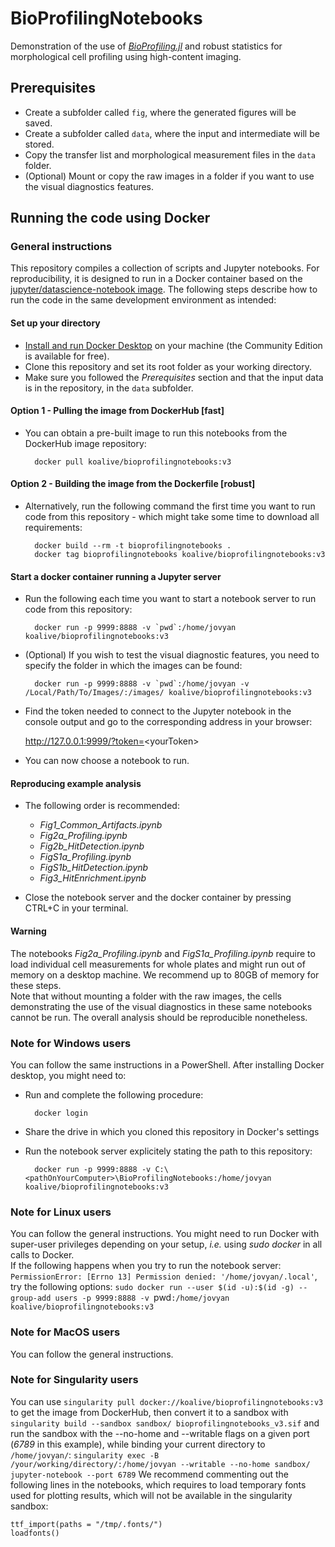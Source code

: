 # BioProfilingNotebooks

Demonstration of the use of [_BioProfiling.jl_](https://github.com/menchelab/BioProfiling.jl) and robust statistics for morphological cell profiling using high-content imaging.  

## Prerequisites 

* Create a subfolder called `fig`, where the generated figures will be saved.
* Create a subfolder called `data`, where the input and intermediate will be stored.
* Copy the transfer list and morphological measurement files in the `data` folder.
* (Optional) Mount or copy the raw images in a folder if you want to use the visual diagnostics features.

## Running the code using Docker

### General instructions

This repository compiles a collection of scripts and Jupyter notebooks. For reproducibility, it is designed to run in a Docker container based on the [jupyter/datascience-notebook image](https://hub.docker.com/r/jupyter/datascience-notebook). The following steps describe how to run the code in the same development environment as intended:

#### Set up your directory
* [Install and run Docker Desktop](https://www.docker.com/get-started) on your machine (the Community Edition is available for free).
* Clone this repository and set its root folder as your working directory.
* Make sure you followed the _Prerequisites_ section and that the input data is in the repository, in the `data` subfolder.

#### Option 1 - Pulling the image from DockerHub [fast]
* You can obtain a pre-built image to run this notebooks from the DockerHub image repository:

		docker pull koalive/bioprofilingnotebooks:v3

#### Option 2 - Building the image from the Dockerfile [robust]
* Alternatively, run the following command the first time you want to run code from this repository - which might take some time to download all requirements:

		docker build --rm -t bioprofilingnotebooks .
		docker tag bioprofilingnotebooks koalive/bioprofilingnotebooks:v3

#### Start a docker container running a Jupyter server	
* Run the following each time you want to start a notebook server to run code from this repository:

		docker run -p 9999:8888 -v `pwd`:/home/jovyan koalive/bioprofilingnotebooks:v3

* (Optional) If you wish to test the visual diagnostic features, you need to specify the folder in which the images can be found:

		docker run -p 9999:8888 -v `pwd`:/home/jovyan -v /Local/Path/To/Images/:/images/ koalive/bioprofilingnotebooks:v3

* Find the token needed to connect to the Jupyter notebook in the console output and go to the corresponding address in your browser:

	http://127.0.0.1:9999/?token=<yourToken&gt;

* You can now choose a notebook to run.

#### Reproducing example analysis

* The following order is recommended:
	* *Fig1_Common_Artifacts.ipynb*
	* *Fig2a_Profiling.ipynb*
	* *Fig2b_HitDetection.ipynb*
	* *FigS1a_Profiling.ipynb*
	* *FigS1b_HitDetection.ipynb*
	* *Fig3_HitEnrichment.ipynb*

* Close the notebook server and the docker container by pressing CTRL+C in your terminal.

#### Warning

The notebooks *Fig2a_Profiling.ipynb* and *FigS1a_Profiling.ipynb* require to load individual cell measurements for whole plates and might run out of memory on a desktop machine. We recommend up to 80GB of memory for these steps.  
Note that without mounting a folder with the raw images, the cells demonstrating the use of the visual diagnostics in these same notebooks cannot be run. The overall analysis should be reproducible nonetheless.

### Note for Windows users

You can follow the same instructions in a PowerShell. After installing Docker desktop, you might need to:

* Run and complete the following procedure:
		
		docker login

* Share the drive in which you cloned this repository in Docker's settings
* Run the notebook server explicitely stating the path to this repository:

		docker run -p 9999:8888 -v C:\<pathOnYourComputer>\BioProfilingNotebooks:/home/jovyan koalive/bioprofilingnotebooks:v3
		
### Note for Linux users

You can follow the general instructions. You might need to run Docker with super-user privileges depending on your setup, *i.e.* using *sudo docker* in all calls to Docker.  
If the following happens when you try to run the notebook server: `PermissionError: [Errno 13] Permission denied: '/home/jovyan/.local'`, try the following options:
`sudo docker run --user $(id -u):$(id -g) --group-add users -p 9999:8888 -v `pwd`:/home/jovyan koalive/bioprofilingnotebooks:v3`

### Note for MacOS users

You can follow the general instructions.

### Note for Singularity users

You can use `singularity pull docker://koalive/bioprofilingnotebooks:v3` to get the image from DockerHub, then convert it to a sandbox with `singularity build --sandbox sandbox/ bioprofilingnotebooks_v3.sif` and run the sandbox with the --no-home and --writable flags on a given port (*6789* in this example), while binding your current directory to `/home/jovyan/`:
```singularity exec -B /your/working/directory/:/home/jovyan --writable --no-home sandbox/ jupyter-notebook --port 6789```
We recommend commenting out the following lines in the notebooks, which requires to load temporary fonts used for plotting results, which will not be available in the singularity sandbox:
```
ttf_import(paths = "/tmp/.fonts/")
loadfonts()
```
